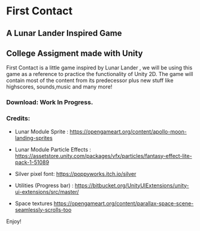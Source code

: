 # First Contact
## A Lunar Lander Inspired Game

## College Assigment made with Unity

First Contact is a little game inspired by Lunar Lander , we will be using this game as a reference to practice the functionality of Unity 2D.
The game will contain most of the content from its predecessor plus new stuff like highscores, sounds,music and many more!

### Download: Work In Progress.

### Credits:

- Lunar Module Sprite : https://opengameart.org/content/apollo-moon-landing-sprites

- Lunar Module Particle Effects : https://assetstore.unity.com/packages/vfx/particles/fantasy-effect-lite-pack-1-51089

- Silver pixel font: https://poppyworks.itch.io/silver

- Utilities (Progress bar) : https://bitbucket.org/UnityUIExtensions/unity-ui-extensions/src/master/

- Space textures https://opengameart.org/content/parallax-space-scene-seamlessly-scrolls-too

Enjoy!
